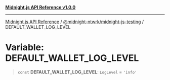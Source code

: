 [**Midnight.js API Reference v1.0.0**](../../../README.md)

***

[Midnight.js API Reference](../../../packages.md) / [@midnight-ntwrk/midnight-js-testing](../README.md) / DEFAULT\_WALLET\_LOG\_LEVEL

# Variable: DEFAULT\_WALLET\_LOG\_LEVEL

> `const` **DEFAULT\_WALLET\_LOG\_LEVEL**: `LogLevel` = `'info'`
